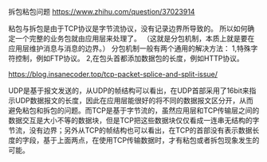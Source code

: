 

拆包粘包问题 https://www.zhihu.com/question/37023914

粘包与拆包是由于TCP协议是字节流协议，没有记录边界所导致的。
所以如何确定一个完整的业务包就由应用层来处理了。
（这就是分包机制，本质上就是要在应用层维护消息与消息的边界。）
分包机制一般有两个通用的解决方法：
1,特殊字符控制，例如FTP协议。
2,在包头首都添加数据包的长度，例如HTTP协议。


https://blog.insanecoder.top/tcp-packet-splice-and-split-issue/


UDP是基于报文发送的，从UDP的帧结构可以看出，在UDP首部采用了16bit来指示UDP数据报文的长度，因此在应用层能很好的将不同的数据报文区分开，从而避免粘包和拆包的问题。而TCP是基于字节流的，虽然应用层和TCP传输层之间的数据交互是大小不等的数据块，但是TCP把这些数据块仅仅看成一连串无结构的字节流，没有边界；另外从TCP的帧结构也可以看出，在TCP的首部没有表示数据长度的字段，基于上面两点，在使用TCP传输数据时，才有粘包或者拆包现象发生的可能。